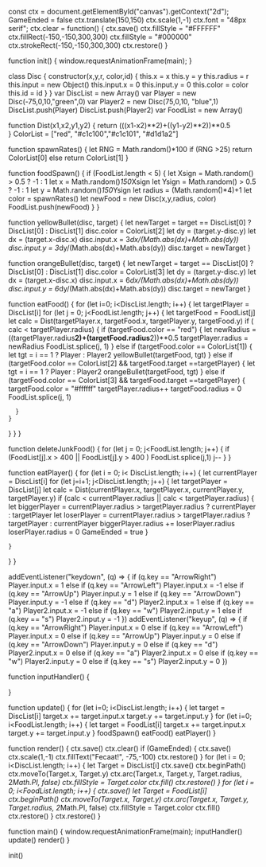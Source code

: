  const ctx = document.getElementById("canvas").getContext("2d");
GameEnded = false
ctx.translate(150,150)
ctx.scale(1,-1)
 ctx.font = "48px serif";
ctx.clear = function() {
  ctx.save()
  ctx.fillStyle = "#FFFFFF"
  ctx.fillRect(-150,-150,300,300)
  ctx.fillStyle = "#000000"
  ctx.strokeRect(-150,-150,300,300)
  ctx.restore()
}

function init() {
  window.requestAnimationFrame(main);
}

class Disc {
  constructor(x,y,r, color,id) {
    this.x = x
    this.y = y
    this.radius = r
    this.input = new Object()
    this.input.x = 0
    this.input.y = 0
    this.color = color
    this.id = id
  }
}
 var DiscList = new Array()
  var Player = new Disc(-75,0,10,"green",0)
  var Player2 = new Disc(75,0,10, "blue",1)
    DiscList.push(Player)
DiscList.push(Player2)
var FoodList = new Array()

function Dist(x1,x2,y1,y2) {
return (((x1-x2)**2)+((y1-y2)**2))**0.5  
}
ColorList = ["red", "#c1c100","#c1c101", "#d1d1a2"]

function spawnRates() {
  let RNG = Math.random()*100
  if (RNG >25) return ColorList[0]
  else return ColorList[1]
}

function foodSpawn() {
    if (FoodList.length < 5) {
      let Xsign = Math.random() > 0.5 ? -1 : 1
      let x = Math.random()*150*Xsign
      let Ysign = Math.random() > 0.5 ? -1 : 1
      let y = Math.random()*150*Ysign
      let radius = (Math.random()*4)+1
        let color = spawnRates()
      let newFood = new Disc(x,y,radius, color)
      FoodList.push(newFood)
    }
}

function yellowBullet(disc, target) {
  let newTarget = target == DiscList[0] ? DiscList[0] : DiscList[1]
  disc.color = ColorList[2]
  let dy = (target.y-disc.y)
  let dx = (target.x-disc.x)
    disc.input.x = 3*dx/(Math.abs(dx)+Math.abs(dy))
  disc.input.y = 3*dy/(Math.abs(dx)+Math.abs(dy))
  disc.target = newTarget
}


function orangeBullet(disc, target) {
  let newTarget = target == DiscList[0] ? DiscList[0] : DiscList[1]
  disc.color = ColorList[3]
  let dy = (target.y-disc.y)
  let dx = (target.x-disc.x)
    disc.input.x = 6*dx/(Math.abs(dx)+Math.abs(dy))
  disc.input.y = 6*dy/(Math.abs(dx)+Math.abs(dy))
  disc.target = newTarget
}

function eatFood() {
    for (let i=0; i<DiscList.length; i++) {
      let targetPlayer = DiscList[i]
  for (let j = 0; j<FoodList.length; j++) {
    let targetFood = FoodList[j]
    let calc = Dist(targetPlayer.x, targetFood.x, targetPlayer.y, targetFood.y)
    if ( calc < targetPlayer.radius) {
      if (targetFood.color == "red") {
      let newRadius = ((targetPlayer.radius**2)+(targetFood.radius**2))**0.5
      targetPlayer.radius = newRadius
        FoodList.splice(j, 1)
      }
      else if (targetFood.color == ColorList[1]) {
        let tgt = i == 1 ? Player : Player2
        yellowBullet(targetFood, tgt)
      }
      else if (targetFood.color == ColorList[2] && targetFood.target ==targetPlayer) {
        let tgt = i == 1 ? Player : Player2
        orangeBullet(targetFood, tgt)
      }
      else if (targetFood.color == ColorList[3] && targetFood.target ==targetPlayer) {
        targetFood.color = "#ffffff"
          targetPlayer.radius++
        targetFood.radius = 0
        FoodList.splice(j, 1)
        
      }
    }  
  }
    }
}

function deleteJunkFood() {
  for (let j = 0; j<FoodList.length; j++) {
    if (FoodList[j].x > 400 || FoodList[j].y > 400 ) FoodList.splice(j,1)
    j--
  }
}

function eatPlayer() {
  for (let i = 0; i< DiscList.length; i++) {
    let currentPlayer = DiscList[i]
    for (let j=i+1; j<DiscList.length; j++) {
    let targetPlayer = DiscList[j]
    let calc = Dist(currentPlayer.x, targetPlayer.x, currentPlayer.y, targetPlayer.y)
    if (calc < currentPlayer.radius || calc < targetPlayer.radius) {
      let biggerPlayer = currentPlayer.radius > targetPlayer.radius ? currentPlayer : targetPlayer
      let loserPlayer = currentPlayer.radius > targetPlayer.radius ? targetPlayer : currentPlayer 
      biggerPlayer.radius += loserPlayer.radius
      loserPlayer.radius = 0
      GameEnded = true
    }
    
    }
  }
}

addEventListener("keydown", (q) => {
    if (q.key == "ArrowRight") Player.input.x = 1
  else if (q.key == "ArrowLeft") Player.input.x = -1
  else if (q.key == "ArrowUp") Player.input.y = 1
  else if (q.key == "ArrowDown") Player.input.y = -1
  else if (q.key == "d") Player2.input.x = 1
  else if (q.key == "a") Player2.input.x = -1
  else if (q.key == "w") Player2.input.y = 1
  else if (q.key == "s") Player2.input.y = -1
})
addEventListener("keyup", (q) => {
    if (q.key == "ArrowRight") Player.input.x = 0
  else if (q.key == "ArrowLeft") Player.input.x = 0
  else if (q.key == "ArrowUp") Player.input.y = 0
  else if (q.key == "ArrowDown") Player.input.y = 0
  else if (q.key == "d") Player2.input.x = 0
  else if (q.key == "a") Player2.input.x = 0
  else if (q.key == "w") Player2.input.y = 0
  else if (q.key == "s") Player2.input.y = 0
})

function inputHandler() {

}

function update() {
  for (let i=0; i<DiscList.length; i++) {
    let target = DiscList[i]
      target.x += target.input.x
      target.y += target.input.y
  }
  for (let i=0; i<FoodList.length; i++) {
    let target = FoodList[i]
    target.x += target.input.x
      target.y += target.input.y
  }
    foodSpawn()
  eatFood()
  eatPlayer()
}

function render() {
  ctx.save()
  ctx.clear()
  if (GameEnded) {
ctx.save()
    ctx.scale(1,-1)
    ctx.fillText("Fecaat!", -75,-100)
    ctx.restore()
  } 
    for (let i = 0; i<DiscList.length; i++) {
      let Target = DiscList[i]
      ctx.save()
      ctx.beginPath()
      ctx.moveTo(Target.x, Target.y)
      ctx.arc(Target.x, Target.y, Target.radius, 2*Math.PI, false)
      ctx.fillStyle = Target.color
      ctx.fill()
      ctx.restore()
    }
  for (let i = 0; i<FoodList.length; i++) {
    ctx.save()
      let Target = FoodList[i]
      ctx.beginPath()
      ctx.moveTo(Target.x, Target.y)
      ctx.arc(Target.x, Target.y, Target.radius, 2*Math.PI, false)
      ctx.fillStyle = Target.color
      ctx.fill()
    ctx.restore()
    }
  ctx.restore()
}

function main() {
  window.requestAnimationFrame(main);
  inputHandler()
  update()
  render()
}

init()
